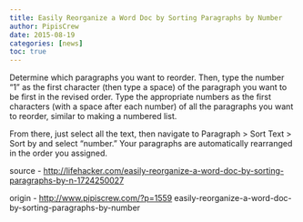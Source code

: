 ```yaml
---
title: Easily Reorganize a Word Doc by Sorting Paragraphs by Number
author: PipisCrew
date: 2015-08-19
categories: [news]
toc: true
---
```


Determine which paragraphs you want to reorder. Then, type the number “1” as the first character (then type a space) of the paragraph you want to be first in the revised order. Type the appropriate numbers as the first characters (with a space after each number) of all the paragraphs you want to reorder, similar to making a numbered list.

From there, just select all the text, then navigate to Paragraph > Sort Text > Sort by and select “number.” Your paragraphs are automatically rearranged in the order you assigned.

source - http://lifehacker.com/easily-reorganize-a-word-doc-by-sorting-paragraphs-by-n-1724250027

origin - http://www.pipiscrew.com/?p=1559 easily-reorganize-a-word-doc-by-sorting-paragraphs-by-number